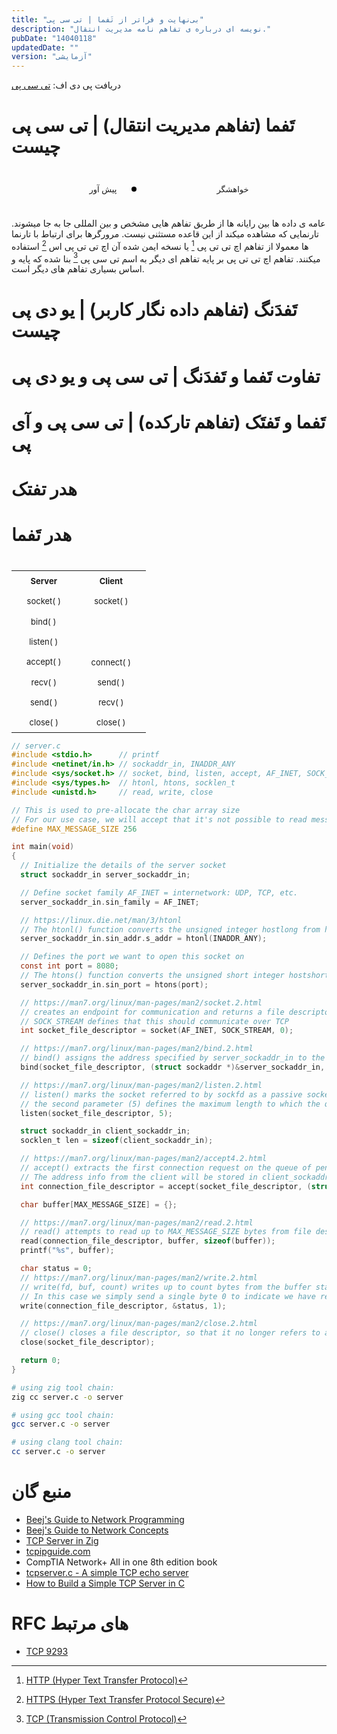 ```yaml
---
title: "بی‌نهایت و فراتر از تَفما | تی سی پی"
description: "نویسه ای درباره ی تفاهم نامه مدیریت انتقال."
pubDate: "14040118"
updatedDate: ""
version: "آزمایشی"
---
```

دریافت پی دی اف: [تی سی پی](https://www.mediafire.com/file/6yq61s1lrp7b638/TCP.pdf/file)

# تَفما  (تفاهم مدیریت انتقال) | تی سی پی چیست

<style>
    .transfer-data{
        position:relative;

        padding:1rem 0;
        display:flex;
        justify-content:center;
        align-items:center;
    }
    .transfer-data .sys{
        position:relative;
        z-index:0;

        font-size:small;

        padding:.5rem 1rem;

        border:2px solid var(--text);
        border-radius:.5rem;
    }
    .transfer-data .link{
        position:relative;
        z-index:0;

        width:128px;
        height:1px;
        background: var(--text);
    }
    .transfer-data .data{
        position:absolute;

        top:calc(50% - .25rem);
        left:calc(50% - 62px);

        width:.5rem;
        height:.5rem;
        border-radius:.5rem;

        background:black;

        animation: 4s infinite normal slide-data;
    }
    @keyframes slide-data {
        0%,100% {
            left:calc(50% - 65px);
        }
        50%{
            left:calc(50% + 67px);
        }
    }
</style>

<div class="transfer-data">
    <div class="sys">پیش آور</div>
    <div class="link"></div>
    <div class="sys">خواهشگر</div>
    <div class="data"></div>
</div>

عامه ی داده ها بین رایانه ها از طریق تفاهم هایی مشخص و بین المللی جا به جا میشوند.
تارنمایی که مشاهده میکند از این قاعده مستثنی نیست.
مرورگرها برای ارتباط با تارنما ها معمولا از تفاهم اچ تی تی پی 
[^1] 
یا نسخه ایمن شده آن اچ تی تی پی اس
[^2]
استفاده میکنند.
تفاهم اچ تی تی پی بر پایه تفاهم ای دیگر به اسم
تی سی پی
[^3]
بنا شده که پایه و اساس بسیاری تفاهم های دیگر است.



# تَفدَنگ (تفاهم داده نگار کاربر) | یو دی پی چیست

# تفاوت تَفما و تَفدَنگ | تی سی پی و یو دی پی

# تَفما و تَفتَک (تفاهم تارکده) | تی سی پی و آی پی 

# هدر تفتک

# هدر تَفما





# 


<style>
    #tcp-table{
        margin:auto;
        direction:ltr;
        border-spacing: 2rem .5rem ;
        font-size:small;
    }

    #tcp-table td,#tcp-table th{padding:.5rem 1.5rem;}

    #tcp-table td
    {
        position:relative;
        text-align:center;
        border:2px solid var(--text);
        border-radius:.5rem;
    }
    #tcp-table tr:nth-child(3) td:nth-child(2),
    #tcp-table tr:nth-child(4) td:nth-child(2){
        border:2px solid transparent;
    }

    #tcp-table tr:nth-child(5) td:first-child::after,
    #tcp-table tr:nth-child(6) td:first-child::after,
    #tcp-table tr:nth-child(7) td:first-child::after
    {
        content:" ";

        position:absolute;
        top:.75rem;

        width:.5rem;
        height:.5rem;
        border-radius:.5rem;

        background: var(--text);
    }

    #tcp-table tr:nth-child(5) td:first-child::after,
    #tcp-table tr:nth-child(7) td:first-child::after
    {
        left:calc(6rem);
        /* left:calc(8.15rem); */

        animation: 3s infinite normal tcptable-data-forward;
    }
    #tcp-table tr:nth-child(6) td:first-child::after{
        /* left:calc(6rem); */
        left:calc(8.15rem);

        animation: 3s infinite normal tcptable-data-back;
    }
    @keyframes tcptable-data-forward {
        0%,100% {
            left:calc(6rem);
        }
        50%{
            left:calc(8.15rem);
        }
    }
    @keyframes tcptable-data-back {
        0%,100% {
            left:calc(8.15rem);
        }
        50%{
            left:calc(6rem);
        }
    }

    #tcp-table tr:nth-child(5) td:first-child::before,
    #tcp-table tr:nth-child(6) td:first-child::before,
    #tcp-table tr:nth-child(7) td:first-child::before
    {
        content:" ";

        position:absolute;
        top:1rem;
        left:calc(6.2rem);


        width:2.2rem;
        height:1px;
        background: var(--text);

    }


</style>

<table id="tcp-table">
  <tr>
    <th>Server</th>
    <th>Client</th>
  </tr>
  <tr>
    <td>socket( )</td>
    <td>socket( )</td>
  </tr>
  <tr>
    <td>bind( )</td>
    <td></td>
  </tr>
  <tr>
    <td>listen( )</td>
    <td></td>
  </tr>
  <tr>
    <td>accept( )</td>
    <td>connect( )</td>
  </tr>
  <tr>
    <td>recv( )</td>
    <td>send( )</td>
  </tr>
  <tr>
    <td>send( )</td>
    <td>recv( )</td>
  </tr>
  <tr>
    <td>close( )</td>
    <td>close( )</td>
  </tr>
</table> 



```c
// server.c
#include <stdio.h>      // printf
#include <netinet/in.h> // sockaddr_in, INADDR_ANY
#include <sys/socket.h> // socket, bind, listen, accept, AF_INET, SOCK_STREAM
#include <sys/types.h>  // htonl, htons, socklen_t
#include <unistd.h>     // read, write, close

// This is used to pre-allocate the char array size
// For our use case, we will accept that it's not possible to read messages larger than this
#define MAX_MESSAGE_SIZE 256

int main(void)
{
  // Initialize the details of the server socket
  struct sockaddr_in server_sockaddr_in;

  // Define socket family AF_INET = internetwork: UDP, TCP, etc.
  server_sockaddr_in.sin_family = AF_INET;

  // https://linux.die.net/man/3/htonl
  // The htonl() function converts the unsigned integer hostlong from host byte order to network byte order.
  server_sockaddr_in.sin_addr.s_addr = htonl(INADDR_ANY);

  // Defines the port we want to open this socket on
  const int port = 8080;
  // The htons() function converts the unsigned short integer hostshort from host byte order to network byte order.
  server_sockaddr_in.sin_port = htons(port);

  // https://man7.org/linux/man-pages/man2/socket.2.html
  // creates an endpoint for communication and returns a file descriptor that refers to that endpoint
  // SOCK_STREAM defines that this should communicate over TCP
  int socket_file_descriptor = socket(AF_INET, SOCK_STREAM, 0);

  // https://man7.org/linux/man-pages/man2/bind.2.html
  // bind() assigns the address specified by server_sockaddr_in to the socket socket_file_descriptor
  bind(socket_file_descriptor, (struct sockaddr *)&server_sockaddr_in, sizeof(server_sockaddr_in));

  // https://man7.org/linux/man-pages/man2/listen.2.html
  // listen() marks the socket referred to by sockfd as a passive socket
  // the second parameter (5) defines the maximum length to which the queue of pending connections for socket_file_descriptor may grow
  listen(socket_file_descriptor, 5);

  struct sockaddr_in client_sockaddr_in;
  socklen_t len = sizeof(client_sockaddr_in);

  // https://man7.org/linux/man-pages/man2/accept4.2.html
  // accept() extracts the first connection request on the queue of pending connections for the listening socket
  // The address info from the client will be stored in client_sockaddr_in
  int connection_file_descriptor = accept(socket_file_descriptor, (struct sockaddr *)&client_sockaddr_in, &len);

  char buffer[MAX_MESSAGE_SIZE] = {};

  // https://man7.org/linux/man-pages/man2/read.2.html
  // read() attempts to read up to MAX_MESSAGE_SIZE bytes from file descriptor connection_file_descriptor into buffer
  read(connection_file_descriptor, buffer, sizeof(buffer));
  printf("%s", buffer);

  char status = 0;
  // https://man7.org/linux/man-pages/man2/write.2.html
  // write(fd, buf, count) writes up to count bytes from the buffer starting at buf to the file referred to by the file descriptor fd
  // In this case we simply send a single byte 0 to indicate we have received the message
  write(connection_file_descriptor, &status, 1);

  // https://man7.org/linux/man-pages/man2/close.2.html
  // close() closes a file descriptor, so that it no longer refers to any file and may be reused
  close(socket_file_descriptor);

  return 0;
}
```

```sh
# using zig tool chain:
zig cc server.c -o server

# using gcc tool chain:
gcc server.c -o server

# using clang tool chain:
cc server.c -o server
```


# منبع گان
- [Beej's Guide to Network Programming](https://beej.us/guide/bgnet/)
- [Beej's Guide to Network Concepts](https://beej.us/guide/bgnet0/)
- [TCP Server in Zig](https://www.openmymind.net/TCP-Server-In-Zig-Part-1-Single-Threaded/)
- [tcpipguide.com](http://www.tcpipguide.com/free/t_toc.htm)
- CompTIA Network+ All in one 8th edition book
- [tcpserver.c - A simple TCP echo server](https://www.cs.cmu.edu/afs/cs/academic/class/15213-f99/www/class26/tcpserver.c)
- [How to Build a Simple TCP Server in C](https://devtails.xyz/@adam/how-to-build-a-simple-tcp-server-in-c)


# RFC های مرتبط
- [TCP 9293](https://datatracker.ietf.org/doc/html/rfc9293)



[^1]: [HTTP \(Hyper Text Transfer Protocol\)](https://en.wikipedia.org/wiki/HTTP)
[^2]: [HTTPS \(Hyper Text Transfer Protocol Secure\)](https://en.wikipedia.org/wiki/HTTPS)
[^3]: [TCP \(Transmission Control Protocol\)](https://en.wikipedia.org/wiki/Transmission_Control_Protocol)
